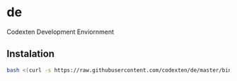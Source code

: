# de
Codexten Development Enviornment


## Instalation

```sh
bash <(curl -s https://raw.githubusercontent.com/codexten/de/master/bin/install.sh)
```

